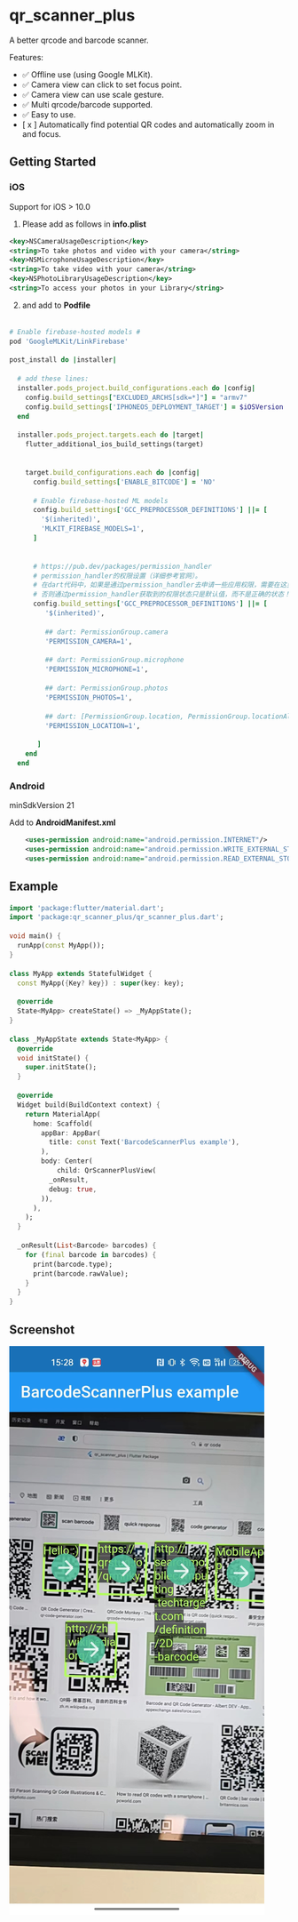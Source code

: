# qr_scanner_plus

A better qrcode and barcode scanner.

Features:
- ✅ Offline use (using Google MLKit).
- ✅ Camera view can click to set focus point.
- ✅ Camera view can use scale gesture.
- ✅ Multi qrcode/barcode supported.
- ✅ Easy to use.
- [ x ] Automatically find potential QR codes and automatically zoom in and focus.

## Getting Started

### iOS 

Support for iOS > 10.0
1. Please add as follows in **info.plist**

```xml
<key>NSCameraUsageDescription</key>
<string>To take photos and video with your camera</string>
<key>NSMicrophoneUsageDescription</key>
<string>To take video with your camera</string>
<key>NSPhotoLibraryUsageDescription</key>
<string>To access your photos in your Library</string>
```

2. and add to **Podfile**
   
```ruby

# Enable firebase-hosted models #
pod 'GoogleMLKit/LinkFirebase'

post_install do |installer|

  # add these lines:
  installer.pods_project.build_configurations.each do |config|
    config.build_settings["EXCLUDED_ARCHS[sdk=*]"] = "armv7"
    config.build_settings['IPHONEOS_DEPLOYMENT_TARGET'] = $iOSVersion
  end

  installer.pods_project.targets.each do |target|
    flutter_additional_ios_build_settings(target)


    target.build_configurations.each do |config|
      config.build_settings['ENABLE_BITCODE'] = 'NO'

      # Enable firebase-hosted ML models
      config.build_settings['GCC_PREPROCESSOR_DEFINITIONS'] ||= [
        '$(inherited)',
        'MLKIT_FIREBASE_MODELS=1',
      ]
      
      
      # https://pub.dev/packages/permission_handler
      # permission_handler的权限设置（详细参考官网）。
      # 在dart代码中，如果是通过permission_handler去申请一些应用权限，需要在这里打开对应宏设置。
      # 否则通过permission_handler获取到的权限状态只是默认值，而不是正确的状态！
      config.build_settings['GCC_PREPROCESSOR_DEFINITIONS'] ||= [
         '$(inherited)',

         ## dart: PermissionGroup.camera
         'PERMISSION_CAMERA=1',

         ## dart: PermissionGroup.microphone
         'PERMISSION_MICROPHONE=1',

         ## dart: PermissionGroup.photos
         'PERMISSION_PHOTOS=1',

         ## dart: [PermissionGroup.location, PermissionGroup.locationAlways, PermissionGroup.locationWhenInUse]
         'PERMISSION_LOCATION=1',

       ]
    end
  end
```
### Android
minSdkVersion 21

Add to **AndroidManifest.xml**

```xml
    <uses-permission android:name="android.permission.INTERNET"/>
    <uses-permission android:name="android.permission.WRITE_EXTERNAL_STORAGE"/>
    <uses-permission android:name="android.permission.READ_EXTERNAL_STORAGE"/>
```


## Example 

```dart
import 'package:flutter/material.dart';
import 'package:qr_scanner_plus/qr_scanner_plus.dart';

void main() {
  runApp(const MyApp());
}

class MyApp extends StatefulWidget {
  const MyApp({Key? key}) : super(key: key);

  @override
  State<MyApp> createState() => _MyAppState();
}

class _MyAppState extends State<MyApp> {
  @override
  void initState() {
    super.initState();
  }

  @override
  Widget build(BuildContext context) {
    return MaterialApp(
      home: Scaffold(
        appBar: AppBar(
          title: const Text('BarcodeScannerPlus example'),
        ),
        body: Center(
            child: QrScannerPlusView(
          _onResult,
          debug: true,
        )),
      ),
    );
  }

  _onResult(List<Barcode> barcodes) {
    for (final barcode in barcodes) {
      print(barcode.type);
      print(barcode.rawValue);
    }
  }
}

```

## Screenshot
![](https://github.com/fast-flutter/qr_scanner_plus/raw/master/assets/screenshot/1.jpg)